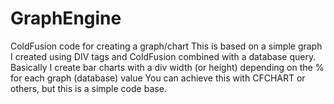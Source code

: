 # GraphEngine
ColdFusion code for creating a graph/chart
This is based on a simple graph I created using DIV tags and ColdFusion combined with a database query.
Basically I create bar charts with a div width (or height) depending on the % for each graph (database) value
You can achieve this with CFCHART or others, but this is a simple code base.
